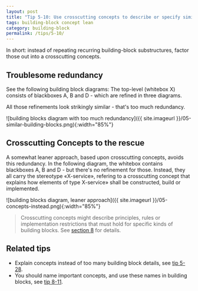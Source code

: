 ```yaml
---
layout: post
title: "Tip 5-10: Use crosscutting concepts to describe or specify similarities in building blocks!"
tags: building-block concept lean
category: building-block
permalink: /tips/5-10/
---
```


In short: instead of repeating recurring building-block substructures,
factor those out into a crosscutting concepts.

## Troublesome redundancy
See the following building block diagrams: The top-level (whitebox X)
consists of blackboxes A, B and D - which are refined in three diagrams.

All those refinements look strikingly similar - that's too much
redundancy.

![building blocks diagram with too much redundancy]({{ site.imageurl }}/05-similar-building-blocks.png){:width="85%"}


## Crosscutting Concepts to the rescue

A somewhat leaner approach, based upon crosscutting concepts, avoids
this redundancy. In the following diagram, the whitebox contains
blackboxes A, B and D - but there's no refinement for those. Instead,
they all carry the stereotype «X-service», refering to a crosscutting
concept that explains how elements of type X-service» shall be constructed,
build or implemented.

![building blocks diagram, leaner approach]({{ site.imageurl }}/05-concepts-instead.png){:width="85%"}


>Crosscutting concepts might describe principles, rules or implementation
restrictions that must hold for specific kinds of building blocks. See
[section 8](/section-8/) for details.

## Related tips

* Explain concepts instead of too many building block details, see [tip 5-28](/tips/5-28).
* You should name important concepts, and use these names in building blocks, see [tip 8-11](/tips/8-11).